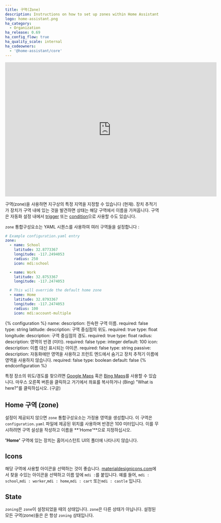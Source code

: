 ```yaml
---
title: 구역(Zone)
description: Instructions on how to set up zones within Home Assistant.
logo: home-assistant.png
ha_category:
  - Organization
ha_release: 0.69
ha_config_flow: true
ha_quality_scale: internal
ha_codeowners:
  - '@home-assistant/core'
---
```


<iframe width="690" height="437" src="https://www.youtube.com/embed/wVjKiIs2WNM" frameborder="0" allow="accelerometer; autoplay; encrypted-media; gyroscope; picture-in-picture" allowfullscreen></iframe>

구역(zone)을 사용하면 지구상의 특정 지역을 지정할 수 있습니다 (현재). 장치 추적기가 장치가 구역 내에 있는 것을 발견하면 상태는 해당 구역에서 이름을 가져옵니다. 구역은 자동화 설정 내에서 [trigger](/getting-started/automation-trigger/#zone-trigger) 또는 [condition](/getting-started/automation-condition/#zone-condition)으로 사용할 수도 있습니다.

`zone` 통합구성요소는 YAML 시퀀스를 사용하여 여러 구역들을 설정합니다 : 

```yaml
# Example configuration.yaml entry
zone:
  - name: School
    latitude: 32.8773367
    longitude: -117.2494053
    radius: 250
    icon: mdi:school

  - name: Work
    latitude: 32.8753367
    longitude: -117.2474053

  # This will override the default home zone
  - name: Home
    latitude: 32.8793367
    longitude: -117.2474053
    radius: 100
    icon: mdi:account-multiple
```

{% configuration %}
name:
  description: 친숙한 구역 이름.
  required: false
  type: string
latitude:
  description: 구역 중심점의 위도.
  required: true
  type: float
longitude:
  description: 구역 중심점의 경도.
  required: true
  type: float
radius:
  description: 영역의 반경 (미터).
  required: false
  type: integer
  default: 100
icon:
  description: 이름 대신 표시되는 아이콘.
  required: false
  type: string
passive:
  description: 자동화에만 영역을 사용하고 프런트 엔드에서 숨기고 장치 추적기 이름에 영역을 사용하지 않습니다.
  required: false
  type: boolean
  default: false
{% endconfiguration %}

특정 장소의 위도/경도를 찾으려면 [Google Maps](https://www.google.com/maps/) 혹은 [Bing Maps](https://www.bing.com/maps)를 사용할 수 있습니다. 마우스 오른쪽 버튼을 클릭하고 거기에서 좌표를 복사하거나 (Bing) "What is here?"를 클릭하십시오. (구글)

## Home 구역 (zone)

설정이 제공되지 않으면 `zone` 통합구성요소는 가정용 영역을 생성합니다. 이 구역은 `configuration.yaml` 파일에 제공된 위치를 사용하며 반경은 100 미터입니다. 이를 무시하려면 구역 설성을 작성하고 이름을 **'Home'**으로 지정하십시오.

<div class='note'>

**'Home'** 구역에 있는 장치는 홈어시스턴트 UI의 폴더에 나타나지 않습니다.

</div>

## Icons

해당 구역에 사용할 아이콘을 선택하는 것이 좋습니다. [materialdesignicons.com](https://materialdesignicons.com/)에서 찾을 수있는 아이콘을 선택하고 이름 앞에 `mdi :`를 붙입니다. 예를 들어, `mdi : school`,`mdi : worker`,`mdi : home`,`mdi : cart` 또는`mdi : castle` 입니다.

## State

`zoning`은 `zone`이 설정되었을 때의 상태입니다. `zone`은 다른 상태가 아닙니다. 설정된 모든 구역(zone)들은 은 항상 `zoning` 상태입니다.